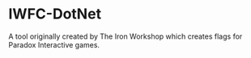 # IWFC-DotNet
 A tool originally created by The Iron Workshop which creates flags for Paradox Interactive games.
